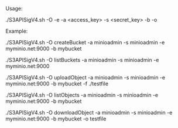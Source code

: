 Usage: 

./S3APISigV4.sh -O <operation> -e <endpoint> -a <access_key> -s <secret_key> -b <bucket> -o <object>

Example:

./S3APISigV4.sh -O createBucket -a minioadmin -s minioadmin -e myminio.net:9000 -b mybucket

./S3APISigV4.sh -O listBuckets -a minioadmin -s minioadmin -e myminio.net:9000

./S3APISigV4.sh -O uploadObject -a minioadmin -s minioadmin -e myminio.net:9000 -b mybucket -f ./testfile

./S3APISigV4.sh -O listObjects -a minioadmin -s minioadmin -e myminio.net:9000 -b mybucket

./S3APISigV4.sh -O downloadObject -a minioadmin -s minioadmin -e myminio.net:9000 -b mybucket -o testfile

